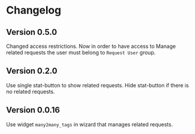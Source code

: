 # Changelog

## Version 0.5.0

Changed access restrictions.
Now in order to have access to Manage related requests the user must belong to `Request User` group.

## Version 0.2.0

Use single stat-button to show related requests.
Hide stat-button if there is no related requests.

## Version 0.0.16

Use widget `many2many_tags` in wizard that manages related requests.


